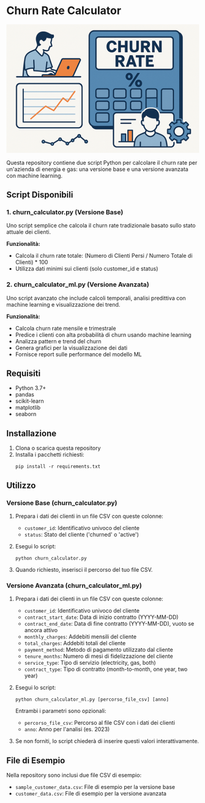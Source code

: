 # Churn Rate Calculator

![Calcolo del Tasso di Abbandono](assets/images/Calcolo_del_Tasso_di_Abbandono.png)

Questa repository contiene due script Python per calcolare il churn rate per un'azienda di energia e gas: una versione base e una versione avanzata con machine learning.

## Script Disponibili

### 1. churn_calculator.py (Versione Base)
Uno script semplice che calcola il churn rate tradizionale basato sullo stato attuale dei clienti.

**Funzionalità:**
- Calcola il churn rate totale: (Numero di Clienti Persi / Numero Totale di Clienti) * 100
- Utilizza dati minimi sui clienti (solo customer_id e status)

### 2. churn_calculator_ml.py (Versione Avanzata)
Uno script avanzato che include calcoli temporali, analisi predittiva con machine learning e visualizzazione dei trend.

**Funzionalità:**
- Calcola churn rate mensile e trimestrale
- Predice i clienti con alta probabilità di churn usando machine learning
- Analizza pattern e trend del churn
- Genera grafici per la visualizzazione dei dati
- Fornisce report sulle performance del modello ML

## Requisiti

- Python 3.7+
- pandas
- scikit-learn
- matplotlib
- seaborn

## Installazione

1. Clona o scarica questa repository
2. Installa i pacchetti richiesti:
   ```
   pip install -r requirements.txt
   ```

## Utilizzo

### Versione Base (churn_calculator.py)

1. Prepara i dati dei clienti in un file CSV con queste colonne:
   - `customer_id`: Identificativo univoco del cliente
   - `status`: Stato del cliente ('churned' o 'active')

2. Esegui lo script:
   ```
   python churn_calculator.py
   ```

3. Quando richiesto, inserisci il percorso del tuo file CSV.

### Versione Avanzata (churn_calculator_ml.py)

1. Prepara i dati dei clienti in un file CSV con queste colonne:
   - `customer_id`: Identificativo univoco del cliente
   - `contract_start_date`: Data di inizio contratto (YYYY-MM-DD)
   - `contract_end_date`: Data di fine contratto (YYYY-MM-DD), vuoto se ancora attivo
   - `monthly_charges`: Addebiti mensili del cliente
   - `total_charges`: Addebiti totali del cliente
   - `payment_method`: Metodo di pagamento utilizzato dal cliente
   - `tenure_months`: Numero di mesi di fidelizzazione del cliente
   - `service_type`: Tipo di servizio (electricity, gas, both)
   - `contract_type`: Tipo di contratto (month-to-month, one year, two year)

2. Esegui lo script:
   ```
   python churn_calculator_ml.py [percorso_file_csv] [anno]
   ```
   
   Entrambi i parametri sono opzionali:
   - `percorso_file_csv`: Percorso al file CSV con i dati dei clienti
   - `anno`: Anno per l'analisi (es. 2023)

3. Se non forniti, lo script chiederà di inserire questi valori interattivamente.

## File di Esempio

Nella repository sono inclusi due file CSV di esempio:
- `sample_customer_data.csv`: File di esempio per la versione base
- `customer_data.csv`: File di esempio per la versione avanzata
